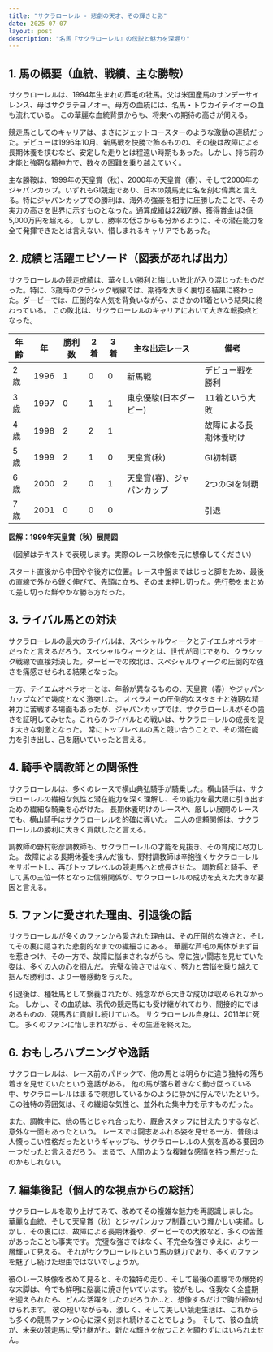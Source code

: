 ```yaml
---
title: "サクラローレル - 悲劇の天才、その輝きと影"
date: 2025-07-07
layout: post
description: "名馬『サクラローレル』の伝説と魅力を深堀り"
---
```


## 1. 馬の概要（血統、戦績、主な勝鞍）

サクラローレルは、1994年生まれの芦毛の牡馬。父は米国産馬のサンデーサイレンス、母はサクラチヨノオー。母方の血統には、名馬・トウカイテイオーの血も流れている。  この華麗な血統背景からも、将来への期待の高さが伺える。

競走馬としてのキャリアは、まさにジェットコースターのような激動の連続だった。デビューは1996年10月、新馬戦を快勝で飾るものの、その後は故障による長期休養を挟むなど、安定した走りとは程遠い時期もあった。しかし、持ち前の才能と強靭な精神力で、数々の困難を乗り越えていく。

主な勝鞍は、1999年の天皇賞（秋）、2000年の天皇賞（春）、そして2000年のジャパンカップ。いずれもGI競走であり、日本の競馬史に名を刻む偉業と言える。特にジャパンカップでの勝利は、海外の強豪を相手に圧勝したことで、その実力の高さを世界に示すものとなった。通算成績は22戦7勝、獲得賞金は3億5,000万円を超える。  しかし、勝率の低さからも分かるように、その潜在能力を全て発揮できたとは言えない、惜しまれるキャリアでもあった。


## 2. 成績と活躍エピソード（図表があれば出力）

サクラローレルの競走成績は、華々しい勝利と悔しい敗北が入り混じったものだった。特に、3歳時のクラシック戦線では、期待を大きく裏切る結果に終わった。ダービーでは、圧倒的な人気を背負いながら、まさかの11着という結果に終わっている。  この敗北は、サクラローレルのキャリアにおいて大きな転換点となった。

| 年齢 | 年 | 勝利数 | 2着 | 3着 | 主な出走レース | 備考 |
|---|---|---|---|---|---|---|
| 2歳 | 1996 | 1 | 0 | 0 | 新馬戦 | デビュー戦を勝利 |
| 3歳 | 1997 | 0 | 1 | 1 | 東京優駿(日本ダービー) | 11着という大敗 |
| 4歳 | 1998 | 2 | 2 | 1 |  | 故障による長期休養明け |
| 5歳 | 1999 | 2 | 1 | 0 | 天皇賞(秋) | GI初制覇 |
| 6歳 | 2000 | 2 | 0 | 1 | 天皇賞(春)、ジャパンカップ | 2つのGIを制覇 |
| 7歳 | 2001 | 0 | 0 | 0 |  |  引退 |

**図解：1999年天皇賞（秋）展開図**

（図解はテキストで表現します。実際のレース映像を元に想像してください）

スタート直後から中団やや後方に位置。レース中盤まではじっと脚をため、最後の直線で外から鋭く伸びて、先頭に立ち、そのまま押し切った。先行勢をまとめて差し切った鮮やかな勝ち方だった。


## 3. ライバル馬との対決

サクラローレルの最大のライバルは、スペシャルウィークとテイエムオペラオーだったと言えるだろう。スペシャルウィークとは、世代が同じであり、クラシック戦線で直接対決した。ダービーでの敗北は、スペシャルウィークの圧倒的な強さを痛感させられる結果となった。

一方、テイエムオペラオーとは、年齢が異なるものの、天皇賞（春）やジャパンカップなどで幾度となく激突した。  オペラオーの圧倒的なスタミナと強靭な精神力に苦戦する場面もあったが、ジャパンカップでは、サクラローレルがその強さを証明してみせた。これらのライバルとの戦いは、サクラローレルの成長を促す大きな刺激となった。  常にトップレベルの馬と競い合うことで、その潜在能力を引き出し、己を磨いていったと言える。


## 4. 騎手や調教師との関係性

サクラローレルは、多くのレースで横山典弘騎手が騎乗した。横山騎手は、サクラローレルの繊細な気性と潜在能力を深く理解し、その能力を最大限に引き出すための繊細な騎乗を心がけた。  長期休養明けのレースや、厳しい展開のレースでも、横山騎手はサクラローレルを的確に導いた。  二人の信頼関係は、サクラローレルの勝利に大きく貢献したと言える。

調教師の野村彰彦調教師も、サクラローレルの才能を見抜き、その育成に尽力した。  故障による長期休養を挟んだ後も、野村調教師は辛抱強くサクラローレルをサポートし、再びトップレベルの競走馬へと成長させた。  調教師と騎手、そして馬の三位一体となった信頼関係が、サクラローレルの成功を支えた大きな要因と言える。


## 5. ファンに愛された理由、引退後の話

サクラローレルが多くのファンから愛された理由は、その圧倒的な強さと、そしてその裏に隠された悲劇的なまでの繊細さにある。  華麗な芦毛の馬体がまず目を惹きつけ、その一方で、故障に悩まされながらも、常に強い闘志を見せていた姿は、多くの人の心を掴んだ。  完璧な強さではなく、努力と苦悩を乗り越えて掴んだ勝利は、より一層感動を与えた。

引退後は、種牡馬として繋養されたが、残念ながら大きな成功は収められなかった。  しかし、その血統は、現代の競走馬にも受け継がれており、間接的にではあるものの、競馬界に貢献し続けている。  サクラローレル自身は、2011年に死亡。  多くのファンに惜しまれながら、その生涯を終えた。


## 6. おもしろハプニングや逸話

サクラローレルは、レース前のパドックで、他の馬とは明らかに違う独特の落ち着きを見せていたという逸話がある。  他の馬が落ち着きなく動き回っている中、サクラローレルはまるで瞑想しているかのように静かに佇んでいたという。  この独特の雰囲気は、その繊細な気性と、並外れた集中力を示すものだった。

また、調教中に、他の馬とじゃれ合ったり、厩舎スタッフに甘えたりするなど、意外な一面もあったという。  レースでは闘志あふれる姿を見せる一方、普段は人懐っこい性格だったというギャップも、サクラローレルの人気を高める要因の一つだったと言えるだろう。  まるで、人間のような複雑な感情を持つ馬だったのかもしれない。


## 7. 編集後記（個人的な視点からの総括）

サクラローレルを取り上げてみて、改めてその複雑な魅力を再認識しました。  華麗な血統、そして天皇賞（秋）とジャパンカップ制覇という輝かしい実績。しかし、その裏には、故障による長期休養や、ダービーでの大敗など、多くの苦難があったことも事実です。  完璧な強さではなく、不完全な強さゆえに、より一層輝いて見える。  それがサクラローレルという馬の魅力であり、多くのファンを魅了し続けた理由ではないでしょうか。

彼のレース映像を改めて見ると、その独特の走り、そして最後の直線での爆発的な末脚は、今でも鮮明に脳裏に焼き付いています。  彼がもし、怪我なく全盛期を迎えられたら、どんな活躍をしたのだろうか…と、想像するだけで胸が締め付けられます。  彼の短いながらも、激しく、そして美しい競走生活は、これからも多くの競馬ファンの心に深く刻まれ続けることでしょう。  そして、彼の血統が、未来の競走馬に受け継がれ、新たな輝きを放つことを願わずにはいられません。
